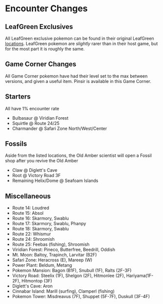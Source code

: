 # Encounter Changes
## LeafGreen Exclusives
All LeafGreen exclusive pokemon can be found in their original LeafGreen 
[locations](https://bulbapedia.bulbagarden.net/wiki/Game-exclusive_Pok%C3%A9mon#Kanto). LeafGreen pokemon are *slightly*
rarer than in their host game, but for the most part it is roughly the same.
## Game Corner Changes
All Game Corner pokemon have had their level set to the max between versions, and given a useful item. Pinsir is 
available in this Game Corner.
## Starters
All have 1% encounter rate
- Bulbasaur @ Viridian Forest
- Squirtle @ Route 24/25
- Charmander @ Safari Zone North/West/Center
## Fossils
Aside from the listed locations, the Old Amber scientist will open a Fossil shop after you revive the Old Amber
- Claw @ Diglett's Cave
- Root @ Victory Road 3F
- Remaining Helix/Dome @ Seafoam Islands
## Miscellaneous
- Route 14: Loudred
- Route 15: Absol
- Route 16: Skarmory, Swablu
- Route 17: Skarmory, Swablu, Phanpy
- Route 18: Skarmory, Swablu
- Route 22: Whismur
- Route 24: Shroomish
- Route 25: Feebas (fishing), Shroomish
- Viridian Forest: Pineco, Butterfree, Beedrill, Oddish
- Mt. Moon: Baltoy, Trapinch, Larvitar (B2F)
- Safari Zone: Heracross (E), Mareep (W)
- Power Plant: Beldum, Metang
- Pokemon Mansion: Bagon (B1F), Snubull (1F), Ralts (2F-3F)
- Victory Road: Steelix (1F), Shelgon (2F), Hitmonlee (2F), Hariyama(1F-2F), Hitmontop (3F)
- Diglett's Cave: Aron
- Cinnabar Island: Marill (surfing), Clamperl (fishing)
- Pokemon Tower: Misdreavus (7F), Shuppet (5F-7F), Duskull (3F-4F)